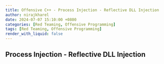 ```yaml
---
title: Offensive C++ - Process Injection - Reflective DLL Injection
author: nirajkharel
date: 2024-07-07 15:10:00 +0800
categories: [Red Teaming, Offensive Programming]
tags: [Red Teaming, Offensive Programming]
render_with_liquid: false
---
```



## Process Injection - Reflective DLL Injection

